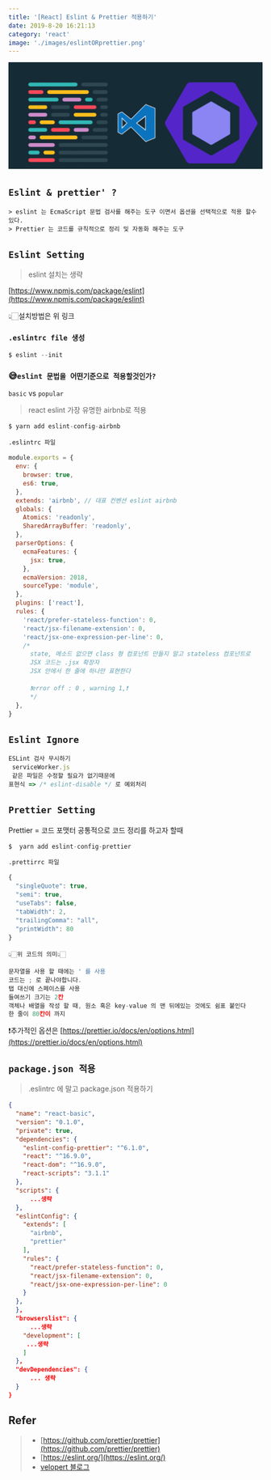 ```yaml
---
title: '[React] Eslint & Prettier 적용하기'
date: 2019-8-20 16:21:13
category: 'react'
image: './images/eslintORprettier.png'
---
```


![eslint image](./images/eslintORprettier.png 'eslint prettier image')

## `Eslint & prettier' ?`

```
> eslint 는 EcmaScript 문법 검사를 해주는 도구 이면서 옵션을 선택적으로 적용 할수 있다.
> Prettier 는 코드를 규칙적으로 정리 및 자동화 해주는 도구
```

## `Eslint Setting`

> eslint 설치는 생략

[https://www.npmjs.com/package/eslint](https://www.npmjs.com/package/eslint)

👆🏻설치방법은 위 링크

### `.eslintrc file 생성`

```s
$ eslint --init
```

### 😅`eslint 문법을 어떤기준으로 적용할것인가?`

`basic` vs `popular`
<br>

> react eslint 가장 유명한 airbnb로 적용

```s
$ yarn add eslint-config-airbnb
```

`.eslintrc 파일`

```javascript
module.exports = {
  env: {
    browser: true,
    es6: true,
  },
  extends: 'airbnb', // 대표 컨벤션 eslint airbnb
  globals: {
    Atomics: 'readonly',
    SharedArrayBuffer: 'readonly',
  },
  parserOptions: {
    ecmaFeatures: {
      jsx: true,
    },
    ecmaVersion: 2018,
    sourceType: 'module',
  },
  plugins: ['react'],
  rules: {
    'react/prefer-stateless-function': 0,
    'react/jsx-filename-extension': 0,
    'react/jsx-one-expression-per-line': 0,
    /*
      state, 메소드 없으면 class 형 컴포넌트 만들지 말고 stateless 컴포넌트로
      JSX 코드는 .jsx 확장자
      JSX 안에서 한 줄에 하나만 표현한다

      ❗️error off : 0 , warning 1,❗️
      */
  },
}
```

## `Eslint Ignore`

```js
ESLint 검사 무시하기
 serviceWorker.js
 같은 파일은 수정할 필요가 없기때문에
표현식 => /* eslint-disable */ 로 예외처리
```

## `Prettier Setting`

Prettier = 코드 포맷터
공통적으로 코드 정리를 하고자 할때

```s
$  yarn add eslint-config-prettier
```

`.prettirrc 파일`

```js
{
  "singleQuote": true,
  "semi": true,
  "useTabs": false,
  "tabWidth": 2,
  "trailingComma": "all",
  "printWidth": 80
}

👆🏻위 코드의 의미👆🏻

문자열을 사용 할 때에는 ' 를 사용
코드는 ; 로 끝나야합니다.
탭 대신에 스페이스를 사용
들여쓰기 크기는 2칸
객체나 배열을 작성 할 때, 원소 혹은 key-value 의 맨 뒤에있는 것에도 쉼표 붙인다
한 줄이 80칸이 까지

```

❗️추가적인 옵션은 [https://prettier.io/docs/en/options.html](https://prettier.io/docs/en/options.html)

## `package.json 적용`

> .eslintrc 에 말고 package.json 적용하기

```json
{
  "name": "react-basic",
  "version": "0.1.0",
  "private": true,
  "dependencies": {
    "eslint-config-prettier": "^6.1.0",
    "react": "^16.9.0",
    "react-dom": "^16.9.0",
    "react-scripts": "3.1.1"
  },
  "scripts": {
      ...생략
  },
  "eslintConfig": {
    "extends": [
      "airbnb",
      "prettier"
    ],
    "rules": {
      "react/prefer-stateless-function": 0,
      "react/jsx-filename-extension": 0,
      "react/jsx-one-expression-per-line": 0
    }
  },
  },
  "browserslist": {
      ...생략
    "development": [
     ...생략
    ]
  },
  "devDependencies": {
      ... 생략
  }
}

```

## Refer

> - [https://github.com/prettier/prettier](https://github.com/prettier/prettier)
> - [https://eslint.org/](https://eslint.org/)
> - [velopert 블로그](https://velog.io/@velopert/eslint-and-prettier-in-react)
